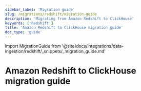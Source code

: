 ```yaml
---
sidebar_label: 'Migration guide'
slug: /migrations/redshift/migration-guide
description: 'Migrating from Amazon Redshift to ClickHouse'
keywords: ['Redshift']
title: 'Amazon Redshift to ClickHouse migration guide'
doc_type: 'guide'
---
```


import MigrationGuide from '@site/docs/integrations/data-ingestion/redshift/_snippets/_migration_guide.md'

# Amazon Redshift to ClickHouse migration guide

<MigrationGuide/>